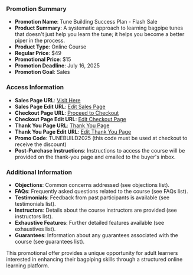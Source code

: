 ### Promotion Summary

- **Promotion Name**: Tune Building Success Plan - Flash Sale  
- **Product Summary**: A systematic approach to learning bagpipe tunes that doesn't just help you learn the tune; it helps you become a better piper in the process.  
- **Product Type**: Online Course  
- **Regular Price**: $49  
- **Promotional Price**: $15  
- **Promotion Deadline**: July 16, 2025  
- **Promotion Goal**: Sales  

### Access Information

- **Sales Page URL**: [Visit Here](https://www.pipersdojo.university/tune-building-process)  
- **Sales Page Edit URL**: [Edit Sales Page](https://app.kajabi.com/admin/landing_pages/2150113531)  
- **Checkout Page URL**: [Proceed to Checkout](https://www.pipersdojo.university/offers/5jqkQM3m)  
- **Checkout Page Edit URL**: [Edit Checkout Page](https://app.kajabi.com/admin/offers/2149364021/edit)  
- **Thank You Page URL**: [Thank You Page](https://www.pipersdojo.university/thank-you-tune-building-course)  
- **Thank You Page Edit URL**: [Edit Thank You Page](https://app.kajabi.com/admin/landing_pages/2151241826)  
- **Promo Code**: TUNEBUILD2025 (this code must be used at checkout to receive the discount)  
- **Post-Purchase Instructions**: Instructions to access the course will be provided on the thank-you page and emailed to the buyer's inbox.  

### Additional Information

- **Objections**: Common concerns addressed (see objections list).  
- **FAQs**: Frequently asked questions related to the course (see FAQs list).  
- **Testimonials**: Feedback from past participants is available (see testimonials list).  
- **Instructors**: Details about the course instructors are provided (see instructors list).  
- **Exhaustive Features**: Further detailed features available (see exhaustives list).  
- **Guarantees**: Information about any guarantees associated with the course (see guarantees list).  

This promotional offer provides a unique opportunity for adult learners interested in enhancing their bagpiping skills through a structured online learning platform.